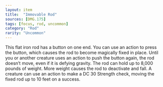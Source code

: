 ```yaml
---
layout: item
title:  "Immovable Rod"
sources: [DMG.175]
tags: [focus, rod, uncommon]
category: "Rod"
rarity: "Uncommon"
---
```


This flat iron rod has a button on one end. You can use an action to press the button, which causes the rod to become magically fixed in place. Until you or another creature uses an action to push the button again, the rod doesn’t move, even if it is defying gravity. The rod can hold up to 8,000 pounds of weight. More weight causes the rod to deactivate and fall. A creature can use an action to make a DC 30 Strength check, moving the fixed rod up to 10 feet on a success.